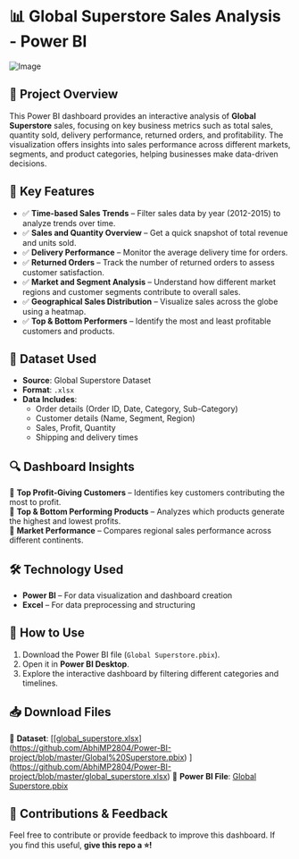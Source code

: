 



# 📊 Global Superstore Sales Analysis - Power BI  

![Image](https://github.com/user-attachments/assets/6270590a-199e-4bff-8486-51cfd354ce6d)

## 🚀 Project Overview  
This Power BI dashboard provides an interactive analysis of **Global Superstore** sales, focusing on key business metrics such as total sales, quantity sold, delivery performance, returned orders, and profitability. The visualization offers insights into sales performance across different markets, segments, and product categories, helping businesses make data-driven decisions.

## 📌 Key Features  
- ✅ **Time-based Sales Trends** – Filter sales data by year (2012-2015) to analyze trends over time.  
- ✅ **Sales and Quantity Overview** – Get a quick snapshot of total revenue and units sold.  
- ✅ **Delivery Performance** – Monitor the average delivery time for orders.  
- ✅ **Returned Orders** – Track the number of returned orders to assess customer satisfaction.  
- ✅ **Market and Segment Analysis** – Understand how different market regions and customer segments contribute to overall sales.  
- ✅ **Geographical Sales Distribution** – Visualize sales across the globe using a heatmap.  
- ✅ **Top & Bottom Performers** – Identify the most and least profitable customers and products.  

## 📂 Dataset Used  
- **Source**: Global Superstore Dataset  
- **Format**: `.xlsx`  
- **Data Includes**:  
  - Order details (Order ID, Date, Category, Sub-Category)  
  - Customer details (Name, Segment, Region)  
  - Sales, Profit, Quantity  
  - Shipping and delivery times  

## 🔍 Dashboard Insights  
📌 **Top Profit-Giving Customers** – Identifies key customers contributing the most to profit.  
📌 **Top & Bottom Performing Products** – Analyzes which products generate the highest and lowest profits.  
📌 **Market Performance** – Compares regional sales performance across different continents.  

## 🛠️ Technology Used  
- **Power BI** – For data visualization and dashboard creation  
- **Excel** – For data preprocessing and structuring  

## 🎯 How to Use  
1. Download the Power BI file (`Global Superstore.pbix`).  
2. Open it in **Power BI Desktop**.  
3. Explore the interactive dashboard by filtering different categories and timelines.  


## 📥 Download Files  
📂 **Dataset**: [[[global_superstore.xlsx](your-download-link-here)](https://github.com/AbhiMP2804/Power-BI-project/blob/master/Global%20Superstore.pbix)  ](https://github.com/AbhiMP2804/Power-BI-project/blob/master/global_superstore.xlsx)
📂 **Power BI File**: [Global Superstore.pbix](your-download-link-here)  

## 📢 Contributions & Feedback  
Feel free to contribute or provide feedback to improve this dashboard. If you find this useful, **give this repo a ⭐!**  

